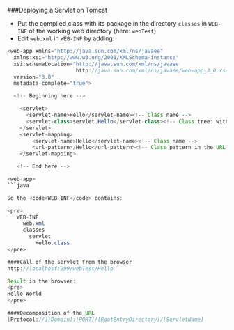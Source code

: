 ###Deploying a Servlet on Tomcat

* Put the compiled class with its package in the directory <code>classes</code> in <code>WEB-INF</code> of the working web directory (here: <code>webTest</code>)
* Edit <code>web.xml</code> in <code>WEB-INF</code> by adding:

```java
<web-app xmlns="http://java.sun.com/xml/ns/javaee"
  xmlns:xsi="http://www.w3.org/2001/XMLSchema-instance"
  xsi:schemaLocation="http://java.sun.com/xml/ns/javaee
                      http://java.sun.com/xml/ns/javaee/web-app_3_0.xsd"
  version="3.0"
  metadata-complete="true">  

  <!-- Beginning here -->

    <servlet>
      <servlet-name>Hello</servlet-name><!-- Class name -->
      <servlet-class>servlet.Hello</servlet-class><!-- Class tree: with the package -->
    </servlet>
    <servlet-mapping>
        <servlet-name>Hello</servlet-name><!-- Class name -->
        <url-pattern>/Hello</url-pattern><!-- Class pattern in the URL-->
    </servlet-mapping>

   <!-- End here -->

<web-app>
```java

So the <code>WEB-INF</code> contains:

<pre>
   WEB-INF
     web.xml
     classes
       servlet
         Hello.class
</pre>

####Call of the servlet from the browser
http://localhost:999/webTest/Hello

Result in the browser:
<pre>
Hello World
</pre>

####Decomposition of the URL
[Protocol://][Domain]:[PORT]/[RootEntryDirectory]/[ServletName]

